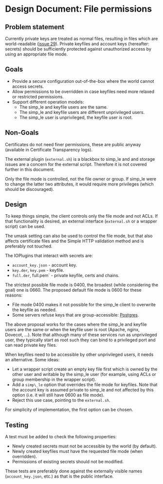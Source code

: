 # Design Document: File permissions

## Problem statement
Currently private keys are treated as normal files, resulting in files which are
world-readable ([issue 29][1]). Private keyfiles and account keys (hereafter:
secrets) should be sufficiently protected against unauthorized access by using
an appropriate file mode.

## Goals
 - Provide a secure configuration out-of-the-box where the world cannot access
   secrets.
 - Allow permissions to be overridden in case keyfiles need more relaxed or
   restricted permissions.
 - Support different operation models:
   - The simp\_le and keyfile users are the same.
   - The simp\_le and keyfile users are different unprivileged users.
   - The simp\_le user is unprivileged, the keyfile user is root.

## Non-Goals
Certificates do not need finer permissions, these are public anyway (available
in Certificate Transparency logs).

The external plugin (`external.sh`) is a blackbox to simp\_le and and storage
issues are a concern for the external script. Therefore it is not covered
further in this document.

Only the file mode is controlled, not the file owner or group. If simp\_le were
to change the latter two attributes, it would require more privileges (which
should be discouraged).

## Design
To keep things simple, the client controls only the file mode and not ACLs. If
that functionality is desired, an external interface (`external.sh` or a wrapper
script) can be used.

The umask setting can also be used to control the file mode, but that also
affects certificate files and the Simple HTTP validation method and is
preferably not touched.

The IOPlugins that interact with secrets are:

 - `account_key.json` - account key.
 - `key.der`, `key.pem` - keyfile.
 - `full.der`, full.pem` - private keyfile, certs and chains.

The strictest possible file mode is 0400, the broadest (while considering the
goal) one is 0660. The proposed default file mode is 0600 for these reasons:

 - File mode 0400 makes it not possible for the simp\_le client to overwrite the
   keyfile as needed.
 - Some servers refuse keys that are group-accessible: [Postgres][2].

The above proposal works for the cases where the simp\_le and keyfile users are
the same or when the keyfile user is root (Apache, nginx, Dovecot, ...). Note
that although many of these services run as unprivileged user, they typically
start as root such they can bind to a privileged port and can read private key
files.

When keyfiles need to be accessible by other unprivileged users, it needs
an alternative. Some ideas:

 - Let a wrapper script create an empty key file first which is owned by the
   other user and writable by the simp\_le user (for example, using ACLs or
   group membership in the wrapper script).
 - Add a `simp\_le` option that overrides the file mode for keyfiles. Note that
   the account key is assumed private to simp\_le and not affected by this
   option (i.e. it will still have 0600 as file mode).
 - Reject this use case, pointing to the `external.sh`.

For simplicity of implementation, the first option can be chosen.

## Testing
A test must be added to check the following properties:

 - Newly created secrets must not be accessible by the world (by default).
 - Newly created keyfiles must have the requested file mode (when overridden).
 - Permissions of existing secrets should not be modified.

These tests are preferably done against the externally visible names
(`account_key.json`, etc.) as that is the public interface.

 [1]: https://github.com/kuba/simp_le/issues/29
 [2]: http://www.postgresql.org/docs/current/static/ssl-tcp.html
